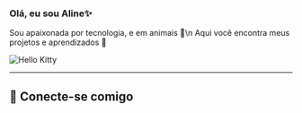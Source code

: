 ### Olá, eu sou Aline✨
Sou apaixonada por tecnologia, e em animais 🐾\n
Aqui você encontra meus projetos e aprendizados 🚀

![Hello Kitty](https://i.imgur.com/7JmyAil.gif)

----

## 🌸 Conecte-se comigo

